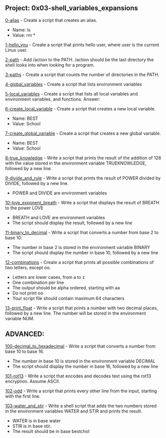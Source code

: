## Project: 0x03-shell_variables_expansions

[0-alias](./0-alias)  - Create a script that creates an alias.

* Name: ls
* Value: rm *

[1-hello_you](./1-hello_you) - Create a script that prints hello user, where user is the current Linux user.

[2-path](./2-path) - Add /action to the PATH. /action should be the last directory the shell looks into when looking for a program.

[3-paths](./3-paths) - Create a script that counts the number of directories in the PATH.

[4-global_variables](./4-global_variables) - Create a script that lists environment variables

[5-local_variables](./5-local_variables) - Create a script that lists all local variables and environment variables, and functions.
Answer:

[6-create_local_variable](./6-create_local_variable) - Create a script that creates a new local variable.

* Name: BEST
* Value: School

[7-create_global_variable](./7-create_global_variable) - Create a script that creates a new global variable.

* Name: BEST
* Value: School

[8-true_knowledge](./8-true_knowledge) - Write a script that prints the result of the addition of 128 with the value stored in the environment variable TRUEKNOWLEDGE, followed by a new line.

[9-divide_and_rule](./9-divide_and_rule) - Write a script that prints the result of POWER divided by DIVIDE, followed by a new line.

* POWER and DIVIDE are environment variables

[10-love_exponent_breath](./10-love_exponent_breath) - Write a script that displays the result of BREATH to the power LOVE

* BREATH and LOVE are environment variables
* The script should display the result, followed by a new line

[11-binary_to_decimal](./11-binary_to_decimal) - Write a script that converts a number from base 2 to base 10.

* The number in base 2 is stored in the environment variable BINARY
* The script should display the number in base 10, followed by a new line

[12-combinations](./12-combinations) - Create a script that prints all possible combinations of two letters, except oo.

* Letters are lower cases, from a to z
* One combination per line
* The output should be alpha ordered, starting with aa
* Do not print oo
* Your script file should contain maximum 64 characters

[13-print_float](./13-print_float) - Write a script that prints a number with two decimal places, followed by a new line.
The number will be stored in the environment variable NUM.

## ADVANCED:

[100-decimal_to_hexadecimal](./100-decimal_to_hexadecimal) - Write a script that converts a number from base 10 to base 16.

* The number in base 10 is stored in the environment variable DECIMAL
* The script should display the number in base 16, followed by a new line

[101-rot13](./101-rot13) - Write a script that encodes and decodes text using the rot13 encryption. Assume ASCII.

[102-odd](./102-odd) - Write a script that prints every other line from the input, starting with the first line.

[103-water_and_stir](./103-water_and_stir) - Write a shell script that adds the two numbers stored in the environment variables WATER and STIR and prints the result.

* WATER is in base water
* STIR is in base stir.
* The result should be in base bestchol
